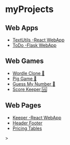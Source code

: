 # myProjects

## Web Apps
<ul>
<li><a href="https://iamshre-yash.github.io/TextUtils-ShreYash/">TextUtils -React WebApp</a></li>
<li><a href="http://iamshreyash.pythonanywhere.com/">ToDo -Flask WebApp</a></li>
</ul>

## Web Games

<ul>
<li><a href="https://iamshre-yash.github.io/Wordle-Clone/">Wordle Clone 🚾 </a></li>
<li><a href="https://iamshre-yash.github.io/myProjects/pigGame/">Pig Game 🐷</a></li>
<li><a href="https://iamshre-yash.github.io/myProjects/guessMyNumber/">Guess My Number 🔢</a></li>
<li><a href="https://iamshre-yash.github.io/myProjects/scoreKeeper/">Score Keeper 🆚</a></li>
</ul>

## Web Pages
<ul>
<li><a href="https://iamshre-yash.github.io/keeper-WebApp/">Keeper -React WebApp</a></li>
<li><a href="https://iamshre-yash.github.io/myProjects/headerFooter/">Header Footer</a></li>
<li><a href="https://iamshre-yash.github.io/myProjects/pricingTable/">Pricing Tables</a></li>
</ul>
>
